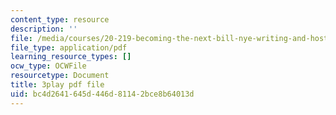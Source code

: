 ```yaml
---
content_type: resource
description: ''
file: /media/courses/20-219-becoming-the-next-bill-nye-writing-and-hosting-the-educational-show-january-iap-2015/bc4d2641645d446d81142bce8b64013d_5DpVemTczV8.pdf
file_type: application/pdf
learning_resource_types: []
ocw_type: OCWFile
resourcetype: Document
title: 3play pdf file
uid: bc4d2641-645d-446d-8114-2bce8b64013d
---
```

